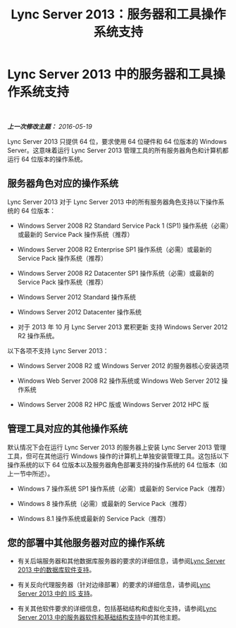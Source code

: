﻿---
title: Lync Server 2013：服务器和工具操作系统支持
TOCTitle: 服务器和工具操作系统支持
ms:assetid: b65a0956-f90d-48d0-ac61-558e67339084
ms:mtpsurl: https://technet.microsoft.com/zh-cn/library/Gg412883(v=OCS.15)
ms:contentKeyID: 49314012
ms.date: 05/19/2016
mtps_version: v=OCS.15
ms.translationtype: HT
---

# Lync Server 2013 中的服务器和工具操作系统支持

 

_**上一次修改主题：** 2016-05-19_

Lync Server 2013 只提供 64 位，要求使用 64 位硬件和 64 位版本的 Windows Server。这意味着运行 Lync Server 2013 管理工具的所有服务器角色和计算机都运行 64 位版本的操作系统。

## 服务器角色对应的操作系统

Lync Server 2013 对于 Lync Server 2013 中的所有服务器角色支持以下操作系统的 64 位版本：

  - Windows Server 2008 R2 Standard Service Pack 1 (SP1) 操作系统（必需）或最新的 Service Pack 操作系统（推荐）

  - Windows Server 2008 R2 Enterprise SP1 操作系统（必需）或最新的 Service Pack 操作系统（推荐）

  - Windows Server 2008 R2 Datacenter SP1 操作系统（必需）或最新的 Service Pack 操作系统（推荐）

  - Windows Server 2012 Standard 操作系统

  - Windows Server 2012 Datacenter 操作系统

  - 对于 2013 年 10 月 Lync Server 2013 累积更新 支持 Windows Server 2012 R2 操作系统。

以下各项不支持 Lync Server 2013：

  - Windows Server 2008 R2 或 Windows Server 2012 的服务器核心安装选项

  - Windows Web Server 2008 R2 操作系统或 Windows Web Server 2012 操作系统

  - Windows Server 2008 R2 HPC 版或 Windows Server 2012 HPC 版

## 管理工具对应的其他操作系统

默认情况下会在运行 Lync Server 2013 的服务器上安装 Lync Server 2013 管理工具，但可在其他运行 Windows 操作的计算机上单独安装管理工具。这包括以下操作系统的以下 64 位版本以及服务器角色部署支持的操作系统的 64 位版本（如上一节中所述）。

  - Windows 7 操作系统 SP1 操作系统（必需）或最新的 Service Pack（推荐）

  - Windows 8 操作系统（必需）或最新的 Service Pack（推荐）

  - Windows 8.1 操作系统或最新的 Service Pack（推荐）

## 您的部署中其他服务器对应的操作系统

  - 有关后端服务器和其他数据库服务器的要求的详细信息，请参阅[Lync Server 2013 中的数据库软件支持](lync-server-2013-database-software-support.md)。

  - 有关反向代理服务器（针对边缘部署）的要求的详细信息，请参阅[Lync Server 2013 中的 IIS 支持](lync-server-2013-iis-support.md)。

  - 有关其他软件要求的详细信息，包括基础结构和虚拟化支持，请参阅[Lync Server 2013 中的服务器软件和基础结构支持](lync-server-2013-server-software-and-infrastructure-support.md)中的其他主题。

